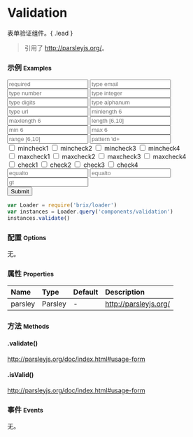 # Validation

表单验证组件。{ .lead }

> 引用了 <http://parsleyjs.org/>。

### 示例 <small>Examples</small>

<style type="text/css">
    p.parsley-success, div.parsley-success {
        color: #468847;
        background-color: #DFF0D8;
        border: 1px solid #D6E9C6;
    }
    p.parsley-error, div.parsley-error {
        color: #B94A48;
        background-color: #F2DEDE;
        border: 1px solid #EED3D7;
    }
</style>

<script type="text/javascript">
    require(['parsley'], function(Parsley){
        window.ParsleyValidator.addValidator('gt', 
            function (value, requirement) {
                return parseFloat(value) > parseFloat(requirement)
            }, 32)
            .addMessage('en', 'gt', 'This value should be greater')
            .addMessage('zh_cn', 'gt', '输入值请大于 %s')
    })
</script>

<div class="bs-example">
    <div class="content">
        <form bx-name="components/validation" data-parsley-validation-threshold="0" data-parsley-focus="none" class="form" action="">
            <div class="form-group">
                <input type="text" data-parsley-trigger="change keyup" data-parsley-required                                class="form-control" placeholder="required">
                <input type="text" data-parsley-trigger="change keyup" data-parsley-required data-parsley-type="email"      class="form-control" placeholder="type email">
                <input type="text" data-parsley-trigger="change keyup" data-parsley-required data-parsley-type="number"     class="form-control" placeholder="type number">
                <input type="text" data-parsley-trigger="change keyup" data-parsley-required data-parsley-type="integer"    class="form-control" placeholder="type integer">
                <input type="text" data-parsley-trigger="change keyup" data-parsley-required data-parsley-type="digits"     class="form-control" placeholder="type digits">
                <input type="text" data-parsley-trigger="change keyup" data-parsley-required data-parsley-type="alphanum"   class="form-control" placeholder="type alphanum">
                <input type="text" data-parsley-trigger="change keyup" data-parsley-required data-parsley-type="url"        class="form-control" placeholder="type url">
                <input type="text" data-parsley-trigger="change keyup" data-parsley-required data-parsley-minlength="6"     class="form-control" placeholder="minlength 6">
                <input type="text" data-parsley-trigger="change keyup" data-parsley-required data-parsley-maxlength="6"     class="form-control" placeholder="maxlength 6">
                <input type="text" data-parsley-trigger="change keyup" data-parsley-required data-parsley-length="[6,10]"   class="form-control" placeholder="length [6,10]">
                <input type="text" data-parsley-trigger="change keyup" data-parsley-required data-parsley-min="6"           class="form-control" placeholder="min 6">
                <input type="text" data-parsley-trigger="change keyup" data-parsley-required data-parsley-max="6"           class="form-control" placeholder="max 6">
                <input type="text" data-parsley-trigger="change keyup" data-parsley-required data-parsley-range="[6,10]"    class="form-control" placeholder="range [6,10]">
                <input type="text" data-parsley-trigger="change keyup" data-parsley-required data-parsley-pattern="\d+" data-parsley-error-message="自定义消息" class="form-control" placeholder="pattern \d+">
            </div>
            <div>
                <div id="mincheckClassHandler">
                    <label><input type="checkbox" data-parsley-trigger="change" data-parsley-mincheck="3" data-parsley-errors-container="#mincheckErrorsContiner" data-parsley-class-handler="#mincheckClassHandler" data-parsley-required name="mincheck"> mincheck1</label>
                    <label><input type="checkbox" data-parsley-trigger="change" data-parsley-mincheck="3" data-parsley-errors-container="#mincheckErrorsContiner" data-parsley-class-handler="#mincheckClassHandler" name="mincheck"> mincheck2</label>
                    <label><input type="checkbox" data-parsley-trigger="change" data-parsley-mincheck="3" data-parsley-errors-container="#mincheckErrorsContiner" data-parsley-class-handler="#mincheckClassHandler" name="mincheck"> mincheck3</label>
                    <label><input type="checkbox" data-parsley-trigger="change" data-parsley-mincheck="3" data-parsley-errors-container="#mincheckErrorsContiner" data-parsley-class-handler="#mincheckClassHandler" name="mincheck"> mincheck4</label>
                </div>
                <div id="mincheckErrorsContiner"></div>
            </div>
            <div>
                <div id="maxcheckClassHandler">
                    <label><input type="checkbox" data-parsley-trigger="change" data-parsley-maxcheck="3" data-parsley-errors-container="#maxcheckErrorsContiner" data-parsley-class-handler="#maxcheckClassHandler" data-parsley-required name="maxcheck"> maxcheck1</label>
                    <label><input type="checkbox" data-parsley-trigger="change" data-parsley-maxcheck="3" data-parsley-errors-container="#maxcheckErrorsContiner" data-parsley-class-handler="#maxcheckClassHandler" name="maxcheck"> maxcheck2</label>
                    <label><input type="checkbox" data-parsley-trigger="change" data-parsley-maxcheck="3" data-parsley-errors-container="#maxcheckErrorsContiner" data-parsley-class-handler="#maxcheckClassHandler" name="maxcheck"> maxcheck3</label>
                    <label><input type="checkbox" data-parsley-trigger="change" data-parsley-maxcheck="3" data-parsley-errors-container="#maxcheckErrorsContiner" data-parsley-class-handler="#maxcheckClassHandler" name="maxcheck"> maxcheck4</label>
                </div>
                <div id="maxcheckErrorsContiner"></div>
            </div>
            <div>
                <div id="checkClassHandler">
                    <label><input type="checkbox" data-parsley-trigger="change" data-parsley-check="[1, 3]" data-parsley-errors-container="#checkErrorsContiner" data-parsley-class-handler="#checkClassHandler" data-parsley-required name="check"> check1</label>
                    <label><input type="checkbox" data-parsley-trigger="change" data-parsley-check="[1, 3]" data-parsley-errors-container="#checkErrorsContiner" data-parsley-class-handler="#checkClassHandler" name="check"> check2</label>
                    <label><input type="checkbox" data-parsley-trigger="change" data-parsley-check="[1, 3]" data-parsley-errors-container="#checkErrorsContiner" data-parsley-class-handler="#checkClassHandler" name="check"> check3</label>
                    <label><input type="checkbox" data-parsley-trigger="change" data-parsley-check="[1, 3]" data-parsley-errors-container="#checkErrorsContiner" data-parsley-class-handler="#checkClassHandler" name="check"> check4</label>
                </div>
                <div id="checkErrorsContiner"></div>
            </div>
            <div>
                <input type="text" id="password1" data-parsley-trigger="change keyup" class="form-control" placeholder="equalto">
                <input type="text" id="password2" data-parsley-trigger="change keyup" data-parsley-equalto="#password1" class="form-control" placeholder="equalto">
            </div>
            <div>
                <input type="text" data-parsley-trigger="change keyup" data-parsley-gt="6" data-parsley-id="666" class="form-control" placeholder="gt">
            </div>
            <button type="submit" class="btn btn-default">Submit</button>
        </form>
    </div>
</div>

```js
var Loader = require('brix/loader')
var instances = Loader.query('components/validation')
instances.validate()
```

### 配置 <small>Options</small>

无。

### 属性 <small>Properties</small>

Name | Type | Default | Description
:--- | :--- | :------ | :----------
parsley | Parsley | - | <http://parsleyjs.org/>

### 方法 <small>Methods</small>

####  .validate()

<http://parsleyjs.org/doc/index.html#usage-form>

####  .isValid()

<http://parsleyjs.org/doc/index.html#usage-form>

### 事件 <small>Events</small>

无。

